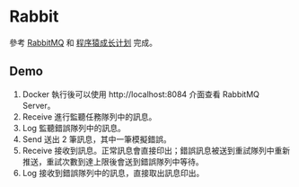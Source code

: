 # Rabbit

參考 [RabbitMQ](http://www.rabbitmq.com/) 和 [程序猿成长计划](https://github.com/mylxsw/growing-up) 完成。

## Demo

1. Docker 執行後可以使用 http://localhost:8084 介面查看 RabbitMQ Server。
1. Receive 進行監聽任務隊列中的訊息。
1. Log 監聽錯誤隊列中的訊息。
1. Send 送出 2 筆訊息，其中一筆模擬錯誤。
1. Receive 接收到訊息。正常訊息會直接印出；錯誤訊息被送到重試隊列中重新推送，重試次數到達上限後會送到錯誤隊列中等待。
1. Log 接收到錯誤隊列中的訊息，直接取出訊息印出。